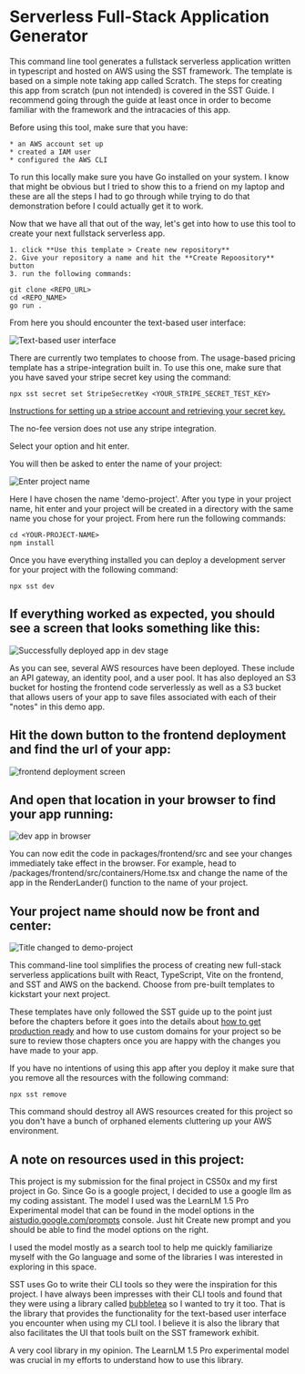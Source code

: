 # Serverless Full-Stack Application Generator

This command line tool generates a fullstack serverless application written in typescript and hosted on AWS using the SST framework. The template is based on a simple note taking app called Scratch. The steps for creating this app from scratch (pun not intended) is covered in the SST Guide. I recommend going through the guide at least once in order to become familiar with the framework and the intracacies of this app.

Before using this tool, make sure that you have:

    * an AWS account set up
    * created a IAM user
    * configured the AWS CLI

To run this locally make sure you have Go installed on your system. I know that might be obvious but I tried to show this to a friend on my laptop and these are all the steps I had to go through while trying to do that demonstration before I could actually get it to work. 

Now that we have all that out of the way, let's get into how to use this tool to create your next fullstack serverless app.

    1. click **Use this template > Create new repository**
    2. Give your repository a name and hit the **Create Repoository** button
    3. run the following commands:


```
git clone <REPO_URL>
cd <REPO_NAME>
go run .
```

From here you should encounter the text-based user interface:

![Text-based user interface](/assets/tui-index-screenshot.png)

There are currently two templates to choose from. The usage-based pricing template has a stripe-integration built in. To use this one, make sure that you have saved your stripe secret key using the command:

```
npx sst secret set StripeSecretKey <YOUR_STRIPE_SECRET_TEST_KEY>
```

[Instructions for setting up a stripe account and retrieving your secret key.](https://guide.sst.dev/chapters/setup-a-stripe-account.html)

The no-fee version does not use any stripe integration.

Select your option and hit enter.

You will then be asked to enter the name of your project:

![Enter project name](/assets/enter-demo-project-name.png)

Here I have chosen the name 'demo-project'. After you type in your project name, hit enter and your project will be created in a directory with the same name you chose for your project. From here run the following commands:

```
cd <YOUR-PROJECT-NAME>
npm install
```

Once you have everything installed you can deploy a development server for your project with the following command:

```
npx sst dev
```

## If everything worked as expected, you should see a screen that looks something like this:

![Successfully deployed app in dev stage](/assets/successful-dev-stage-deployment-screenshot.png)

As you can see, several AWS resources have been deployed. These include an API gateway, an identity pool, and a user pool. It has also deployed an S3 bucket for hosting the frontend code serverlessly as well as a S3 bucket that allows users of your app to save files associated with each of their "notes" in this demo app. 

## Hit the down button to the frontend deployment and find the url of your app:

![frontend deployment screen](/assets/frontend-deployment-screen.png)

## And open that location in your browser to find your app running: 
![dev app in browser](/assets/app-in-browser.png)

You can now edit the code in packages/frontend/src and see your changes immediately take effect in the browser. For example, head to /packages/frontend/src/containers/Home.tsx and change the name of the app in the RenderLander() function to the name of your project.

## Your project name should now be front and center:
![Title changed to demo-project](/assets/title-changed.png)

This command-line tool simplifies the process of creating new full-stack serverless applications built with React, TypeScript, Vite on the frontend, and SST and AWS on the backend.  Choose from pre-built templates to kickstart your next project.

These templates have only followed the SST guide up to the point just before the chapters before it goes into the details about [how to get production ready](https://guide.sst.dev/chapters/getting-production-ready.html) and how to use custom domains for your project so be sure to review those chapters once you are happy with the changes you have made to your app. 

If you have no intentions of using this app after you deploy it make sure that you remove all the resources with the following command:

```
npx sst remove
```

This command should destroy all AWS resources created for this project so you don't have a bunch of orphaned elements cluttering up your AWS environment. 

## A note on resources used in this project:

This project is my submission for the final project in CS50x and my first project in Go. Since Go is a google project, I decided to use a google llm as my coding assistant. The model I used was the LearnLM 1.5 Pro Experimental model that can be found in the model options in the [aistudio.google.com/prompts](https://aistudio.google.com/prompts) console. Just hit Create new prompt and you should be able to find the model options on the right. 

I used the model mostly as a search tool to help me quickly familiarize myself with the Go language and some of the libraries I was interested in exploring in this space.

SST uses Go to write their CLI tools so they were the inspiration for this project. I have always been impresses with their CLI tools and found that they were using a library called [bubbletea](https://github.com/charmbracelet/bubbletea) so I wanted to try it too. That is the library that provides the functionality for the text-based user interface you encounter when using my CLI tool. I believe it is also the library that also facilitates the UI that tools built on the SST framework exhibit. 

A very cool library in my opinion. The LearnLM 1.5 Pro experimental model was crucial in my efforts to understand how to use this library. 

